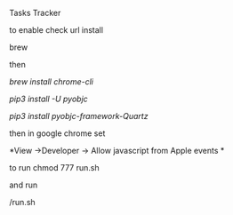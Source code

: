Tasks Tracker

to enable check url install 

brew

then 

*brew install chrome-cli*

*pip3 install -U pyobjc*

*pip3 install pyobjc-framework-Quartz*

then in google chrome set 

*View ->Developer -> Allow javascript from Apple events *


to run chmod 777 run.sh

and run

/run.sh
